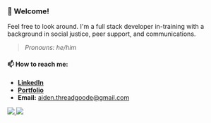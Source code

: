 ### 👋 Welcome!
Feel free to look around. I'm a full stack developer in-training with a background in social justice, peer support, and communications.
<br/>
> *Pronouns: he/him*

#### 📫 **How to reach me:**
- [**LinkedIn**](https://www.linkedin.com/in/aiden-threadgoode)
- [**Portfolio**](https://a-thread.github.io/Meet-Aiden/)
- **Email:** [aiden.threadgoode@gmail.com](mailto:aiden.threadgoode@gmail.com)

<a href="https://github.com/anuraghazra/convoychat">
  <img align-self="center" src="https://github-readme-stats.vercel.app/api/top-langs/?username=a-thread&layout=compact&show_icons=true&theme=vue" />
</a>

<a href="https://github.com/anuraghazra/convoychat">
  <img align-self="center" src="https://github-readme-stats.vercel.app/api/?username=a-thread&layout=compact&show_icons=true&theme=vue" />
</a>

